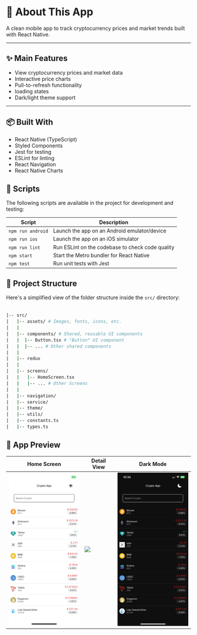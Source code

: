 # 📱 About This App

A clean mobile app to track cryptocurrency prices and market trends built with React Native.

---

## ✨ Main Features

- View cryptocurrency prices and market data
- Interactive price charts
- Pull-to-refresh functionality
- loading states
- Dark/light theme support

---

## 📦 Built With

- React Native (TypeScript)
- Styled Components
- Jest for testing
- ESLint for linting
- React Navigation
- React Native Charts

## 🚀 Scripts

The following scripts are available in the project for development and testing:

| Script            | Description                                      |
| ----------------- | ------------------------------------------------ |
| `npm run android` | Launch the app on an Android emulator/device     |
| `npm run ios`     | Launch the app on an iOS simulator               |
| `npm run lint`    | Run ESLint on the codebase to check code quality |
| `npm start`       | Start the Metro bundler for React Native         |
| `npm test`        | Run unit tests with Jest                         |

## 📁 Project Structure

Here's a simplified view of the folder structure inside the `src/` directory:

```bash

|-- src/
|   |-- assets/ # Images, fonts, icons, etc.
|   |
|   |-- components/ # Shared, reusable UI components
|   |  |-- Button.tsx # "Button" UI component
|   |  |-- ... # Other shared components
|   |
|   |-- redux
|   |
|   |-- screens/
|   |   |-- HomeScreen.tsx
|   |   |-- ... # Other Screens
|   |
|   |-- navigation/
|   |-- service/
|   |-- theme/
|   |-- utils/
|   |-- constants.ts
|   |-- types.ts

```

## 📸 App Preview

| Home Screen                                 | Detail View                                   | Dark Mode                                   |
| ------------------------------------------- | --------------------------------------------- | ------------------------------------------- |
| <img src="src/assets/home.png" width="200"> | <img src="src/assets/detail.png" width="200"> | <img src="src/assets/dark.png" width="200"> |
